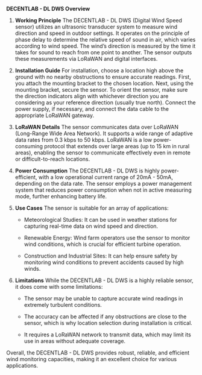 **DECENTLAB - DL DWS Overview**

1. **Working Principle**
The DECENTLAB - DL DWS (Digital Wind Speed sensor) utilizes an ultrasonic transducer system to measure wind direction and speed in outdoor settings. It operates on the principle of phase delay to determine the relative speed of sound in air, which varies according to wind speed. The wind’s direction is measured by the time it takes for sound to reach from one point to another. The sensor outputs these measurements via LoRaWAN and digital interfaces.

2. **Installation Guide**
For installation, choose a location high above the ground with no nearby obstructions to ensure accurate readings. First, you attach the mounting bracket to the chosen location. Next, using the mounting bracket, secure the sensor. To orient the sensor, make sure the direction indicators align with whichever direction you are considering as your reference direction (usually true north). Connect the power supply, if necessary, and connect the data cable to the appropriate LoRaWAN gateway.

3. **LoRaWAN Details**
The sensor communicates data over LoRaWAN (Long-Range Wide Area Network). It supports a wide range of adaptive data rates from 0.3 kbps to 50 kbps. LoRaWAN is a low power-consuming protocol that extends over large areas (up to 15 km in rural areas), enabling the sensor to communicate effectively even in remote or difficult-to-reach locations.

4. **Power Consumption**
The DECENTLAB - DL DWS is highly power-efficient, with a low operational current range of 20mA - 50mA, depending on the data rate. The sensor employs a power management system that reduces power consumption when not in active measuring mode, further enhancing battery life.

5. **Use Cases**
The sensor is suitable for an array of applications: 

   - Meteorological Studies: It can be used in weather stations for capturing real-time data on wind speed and direction.
  
   - Renewable Energy: Wind farm operators use the sensor to monitor wind conditions, which is crucial for efficient turbine operation.
   
   - Construction and Industrial Sites: It can help ensure safety by monitoring wind conditions to prevent accidents caused by high winds.

6. **Limitations**
While the DECENTLAB - DL DWS is a highly reliable sensor, it does come with some limitations: 

   - The sensor may be unable to capture accurate wind readings in extremely turbulent conditions.
  
   - The accuracy can be affected if any obstructions are close to the sensor, which is why location selection during installation is critical.
  
   - It requires a LoRaWAN network to transmit data, which may limit its use in areas without adequate coverage.

Overall, the DECENTLAB - DL DWS provides robust, reliable, and efficient wind monitoring capacities, making it an excellent choice for various applications.